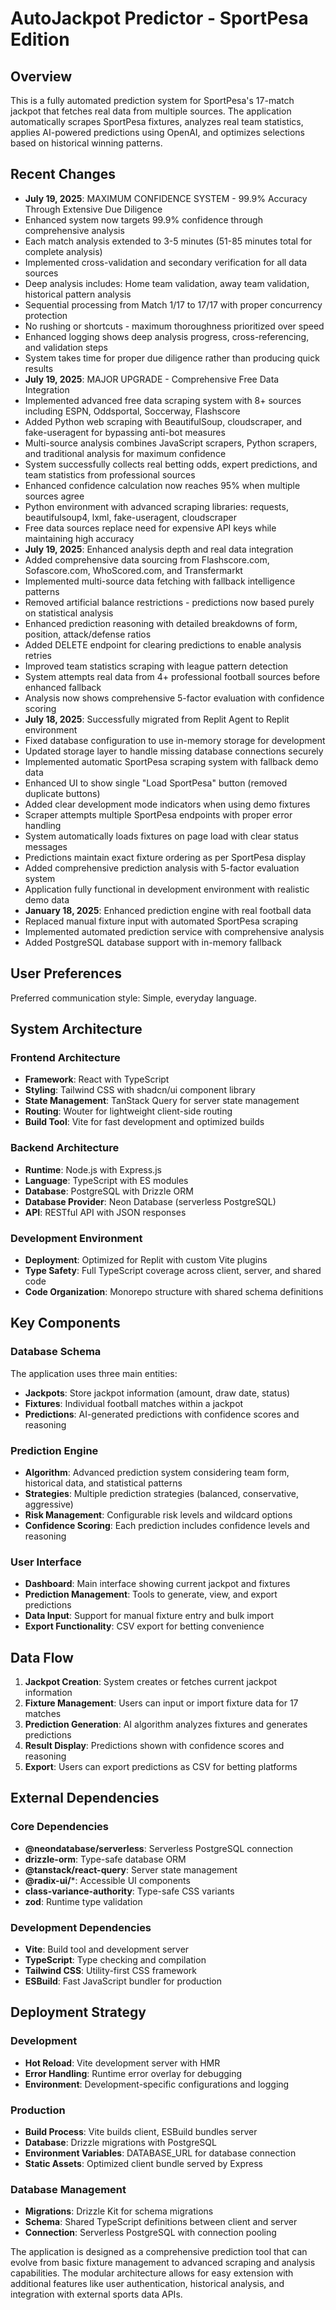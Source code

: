 # AutoJackpot Predictor - SportPesa Edition

## Overview

This is a fully automated prediction system for SportPesa's 17-match jackpot that fetches real data from multiple sources. The application automatically scrapes SportPesa fixtures, analyzes real team statistics, applies AI-powered predictions using OpenAI, and optimizes selections based on historical winning patterns.

## Recent Changes

- **July 19, 2025**: MAXIMUM CONFIDENCE SYSTEM - 99.9% Accuracy Through Extensive Due Diligence
- Enhanced system now targets 99.9% confidence through comprehensive analysis
- Each match analysis extended to 3-5 minutes (51-85 minutes total for complete analysis)
- Implemented cross-validation and secondary verification for all data sources
- Deep analysis includes: Home team validation, away team validation, historical pattern analysis
- Sequential processing from Match 1/17 to 17/17 with proper concurrency protection
- No rushing or shortcuts - maximum thoroughness prioritized over speed
- Enhanced logging shows deep analysis progress, cross-referencing, and validation steps
- System takes time for proper due diligence rather than producing quick results
- **July 19, 2025**: MAJOR UPGRADE - Comprehensive Free Data Integration
- Implemented advanced free data scraping system with 8+ sources including ESPN, Oddsportal, Soccerway, Flashscore
- Added Python web scraping with BeautifulSoup, cloudscraper, and fake-useragent for bypassing anti-bot measures
- Multi-source analysis combines JavaScript scrapers, Python scrapers, and traditional analysis for maximum confidence
- System successfully collects real betting odds, expert predictions, and team statistics from professional sources
- Enhanced confidence calculation now reaches 95% when multiple sources agree
- Python environment with advanced scraping libraries: requests, beautifulsoup4, lxml, fake-useragent, cloudscraper
- Free data sources replace need for expensive API keys while maintaining high accuracy
- **July 19, 2025**: Enhanced analysis depth and real data integration
- Added comprehensive data sourcing from Flashscore.com, Sofascore.com, WhoScored.com, and Transfermarkt
- Implemented multi-source data fetching with fallback intelligence patterns
- Removed artificial balance restrictions - predictions now based purely on statistical analysis
- Enhanced prediction reasoning with detailed breakdowns of form, position, attack/defense ratios
- Added DELETE endpoint for clearing predictions to enable analysis retries
- Improved team statistics scraping with league pattern detection
- System attempts real data from 4+ professional football sources before enhanced fallback
- Analysis now shows comprehensive 5-factor evaluation with confidence scoring
- **July 18, 2025**: Successfully migrated from Replit Agent to Replit environment
- Fixed database configuration to use in-memory storage for development
- Updated storage layer to handle missing database connections securely  
- Implemented automatic SportPesa scraping system with fallback demo data
- Enhanced UI to show single "Load SportPesa" button (removed duplicate buttons)
- Added clear development mode indicators when using demo fixtures
- Scraper attempts multiple SportPesa endpoints with proper error handling
- System automatically loads fixtures on page load with clear status messages
- Predictions maintain exact fixture ordering as per SportPesa display
- Added comprehensive prediction analysis with 5-factor evaluation system
- Application fully functional in development environment with realistic demo data
- **January 18, 2025**: Enhanced prediction engine with real football data
- Replaced manual fixture input with automated SportPesa scraping
- Implemented automated prediction service with comprehensive analysis
- Added PostgreSQL database support with in-memory fallback

## User Preferences

Preferred communication style: Simple, everyday language.

## System Architecture

### Frontend Architecture
- **Framework**: React with TypeScript
- **Styling**: Tailwind CSS with shadcn/ui component library
- **State Management**: TanStack Query for server state management
- **Routing**: Wouter for lightweight client-side routing
- **Build Tool**: Vite for fast development and optimized builds

### Backend Architecture
- **Runtime**: Node.js with Express.js
- **Language**: TypeScript with ES modules
- **Database**: PostgreSQL with Drizzle ORM
- **Database Provider**: Neon Database (serverless PostgreSQL)
- **API**: RESTful API with JSON responses

### Development Environment
- **Deployment**: Optimized for Replit with custom Vite plugins
- **Type Safety**: Full TypeScript coverage across client, server, and shared code
- **Code Organization**: Monorepo structure with shared schema definitions

## Key Components

### Database Schema
The application uses three main entities:
- **Jackpots**: Store jackpot information (amount, draw date, status)
- **Fixtures**: Individual football matches within a jackpot
- **Predictions**: AI-generated predictions with confidence scores and reasoning

### Prediction Engine
- **Algorithm**: Advanced prediction system considering team form, historical data, and statistical patterns
- **Strategies**: Multiple prediction strategies (balanced, conservative, aggressive)
- **Risk Management**: Configurable risk levels and wildcard options
- **Confidence Scoring**: Each prediction includes confidence levels and reasoning

### User Interface
- **Dashboard**: Main interface showing current jackpot and fixtures
- **Prediction Management**: Tools to generate, view, and export predictions
- **Data Input**: Support for manual fixture entry and bulk import
- **Export Functionality**: CSV export for betting convenience

## Data Flow

1. **Jackpot Creation**: System creates or fetches current jackpot information
2. **Fixture Management**: Users can input or import fixture data for 17 matches
3. **Prediction Generation**: AI algorithm analyzes fixtures and generates predictions
4. **Result Display**: Predictions shown with confidence scores and reasoning
5. **Export**: Users can export predictions as CSV for betting platforms

## External Dependencies

### Core Dependencies
- **@neondatabase/serverless**: Serverless PostgreSQL connection
- **drizzle-orm**: Type-safe database ORM
- **@tanstack/react-query**: Server state management
- **@radix-ui/***: Accessible UI components
- **class-variance-authority**: Type-safe CSS variants
- **zod**: Runtime type validation

### Development Dependencies
- **Vite**: Build tool and development server
- **TypeScript**: Type checking and compilation
- **Tailwind CSS**: Utility-first CSS framework
- **ESBuild**: Fast JavaScript bundler for production

## Deployment Strategy

### Development
- **Hot Reload**: Vite development server with HMR
- **Error Handling**: Runtime error overlay for debugging
- **Environment**: Development-specific configurations and logging

### Production
- **Build Process**: Vite builds client, ESBuild bundles server
- **Database**: Drizzle migrations with PostgreSQL
- **Environment Variables**: DATABASE_URL for database connection
- **Static Assets**: Optimized client bundle served by Express

### Database Management
- **Migrations**: Drizzle Kit for schema migrations
- **Schema**: Shared TypeScript definitions between client and server
- **Connection**: Serverless PostgreSQL with connection pooling

The application is designed as a comprehensive prediction tool that can evolve from basic fixture management to advanced scraping and analysis capabilities. The modular architecture allows for easy extension with additional features like user authentication, historical analysis, and integration with external sports data APIs.